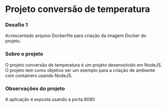 # Projeto conversão de temperatura

### Desafio 1
Acrescentado arquivo Dockerfile para criação da imagem Docker do projeto.

### Sobre o projeto
O projeto conversão de temperatura é um projeto desenvolvido em NodeJS. O projeto tem como objetivo ser um exemplo para a criação de ambiente com containers usando NodeJS.

### Observações do projeto
A aplicação é exposta usando a porta 8080
